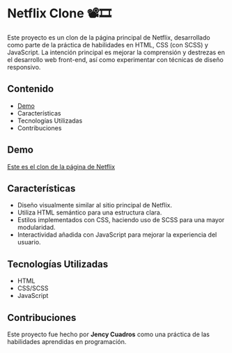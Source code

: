 
# **Netflix Clone** 📽️🎞️
Este proyecto es un clon de la página principal de Netflix, desarrollado como parte de la práctica de habilidades en HTML, CSS (con SCSS) y JavaScript. La intención principal es mejorar la comprensión y destrezas en el desarrollo web front-end, así como experimentar con técnicas de diseño responsivo.

## Contenido
- [Demo](https://jencydev.github.io/netflix/ "Demo")
- Características
- Tecnologías Utilizadas
- Contribuciones

## Demo
[Este es el clon de la página de Netflix](https://jencydev.github.io/netflix/ "Este es el clon de la página de Netflix")

## Características
- Diseño visualmente similar al sitio principal de Netflix.
- Utiliza HTML semántico para una estructura clara.
- Estilos implementados con CSS, haciendo uso de SCSS para una mayor modularidad.
- Interactividad añadida con JavaScript para mejorar la experiencia del usuario.
## Tecnologías Utilizadas
- HTML
- CSS/SCSS
- JavaScript
## Contribuciones
Este proyecto fue hecho por **Jency Cuadros** como una práctica de las habilidades aprendidas en programación.
